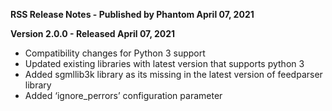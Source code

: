 **RSS Release Notes - Published by Phantom April 07, 2021**


**Version 2.0.0 - Released April 07, 2021**

* Compatibility changes for Python 3 support
* Updated existing libraries with latest version that supports python 3
* Added sgmllib3k library as its missing in the latest version of feedparser library
* Added ‘ignore\_perrors’ configuration parameter
